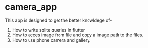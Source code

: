 # camera_app

This app is designed to get the better knowldege of-

1) How to write sqlite queries in flutter
2) How to acces image from file and copy a image path to the files.
3) How to use phone camera and gallery.

